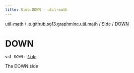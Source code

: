 ```yaml
---
title: Side.DOWN - util-math
---
```


[util-math](../../index.html) / [io.github.sof3.graphmine.util.math](../index.html) / [Side](index.html) / [DOWN](./-d-o-w-n.html)

# DOWN

`val DOWN: `[`Side`](index.html)

The DOWN side

